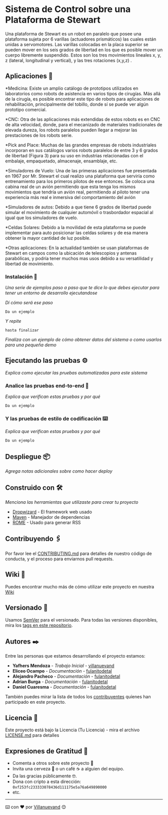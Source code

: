 # Sistema de Control sobre una Plataforma de Stewart 

Una plataforma de Stewart es un robot en paralelo que posee una plataforma sujeta por 6 varillas (actuadores prismáticos) las cuales están unidas a servomotores. Las varillas colocadas en la placa superior se pueden mover en los seis grados de libertad en los que es posible mover un cuerpo libremente suspendido. Estos son los tres movimientos lineales x, y, z (lateral, longitudinal y vertical), y las tres rotaciones (x,y,z) .

## Aplicaciones 🚀

*Medicina: Existe un amplio catálogo de prototipos utilizados en laboratorios como robots de asistencia en varios tipos de cirugías. Más allá de la cirugía, es posible encontrar este tipo de robots para aplicaciones de rehabilitación, principalmente del tobillo, donde sí se puede ver algún prototipo comercial.

*CNC: Otra de las aplicaciones más extendidas de estos robots es en CNC de alta velocidad, donde, para el mecanizado de materiales tradicionales de elevada dureza, los robots paralelos pueden llegar a mejorar las prestaciones de los robots serie.

*Pick and Place: Muchas de las grandes empresas de robots industriales incorporan en sus catálogos varios robots paralelos de entre 3 y 6 grados de libertad (Figura 3) para su uso en industrias relacionadas con el embalaje, empaquetado, almacenaje, ensamblaje, etc.

*Simuladores de Vuelo: Una de las primeras aplicaciones fue presentada en 1967 por Mr. Stewart el cual realizo una plataforma que serviría como entrenamiento para los primeros pilotos de ese entonces. Se coloca una cabina real de un avión permitiendo que esta tenga los mismos movimientos que tendría un avión real, permitiendo al piloto tener una experiencia más real e inmersiva del comportamiento del avión

*Simuladores de autos: Debido a que tiene 6 grados de libertad puede simular el movimiento de cualquier automóvil o trasbordador espacial al igual que los simuladores de vuelo.

*Celdas Solares: Debido a la movilidad de esta plataforma se puede implementar para auto posicionar las celdas solares y de esa manera obtener la mayor cantidad de luz posible.

*Otras aplicaciones: En la actualidad también se usan plataformas de Stewart en campos como la ubicación de telescopios y antenas parabólicas, y podría tener muchos mas usos debido a su versatilidad y libertad de movimiento.

### Instalación 🔧

_Una serie de ejemplos paso a paso que te dice lo que debes ejecutar para tener un entorno de desarrollo ejecutandose_

_Dí cómo será ese paso_

```
Da un ejemplo
```

_Y repite_

```
hasta finalizar
```

_Finaliza con un ejemplo de cómo obtener datos del sistema o como usarlos para una pequeña demo_

## Ejecutando las pruebas ⚙️

_Explica como ejecutar las pruebas automatizadas para este sistema_

### Analice las pruebas end-to-end 🔩

_Explica que verifican estas pruebas y por qué_

```
Da un ejemplo
```

### Y las pruebas de estilo de codificación ⌨️

_Explica que verifican estas pruebas y por qué_

```
Da un ejemplo
```

## Despliegue 📦

_Agrega notas adicionales sobre como hacer deploy_

## Construido con 🛠️

_Menciona las herramientas que utilizaste para crear tu proyecto_

* [Dropwizard](http://www.dropwizard.io/1.0.2/docs/) - El framework web usado
* [Maven](https://maven.apache.org/) - Manejador de dependencias
* [ROME](https://rometools.github.io/rome/) - Usado para generar RSS

## Contribuyendo 🖇️

Por favor lee el [CONTRIBUTING.md](https://gist.github.com/villanuevand/xxxxxx) para detalles de nuestro código de conducta, y el proceso para enviarnos pull requests.

## Wiki 📖

Puedes encontrar mucho más de cómo utilizar este proyecto en nuestra [Wiki](https://github.com/tu/proyecto/wiki)

## Versionado 📌

Usamos [SemVer](http://semver.org/) para el versionado. Para todas las versiones disponibles, mira los [tags en este repositorio](https://github.com/tu/proyecto/tags).

## Autores ✒️

Entre las personas que estamos desarrollando el proyecto estamos:

* **Yafhers Mendoza** - *Trabajo Inicial* - [villanuevand](https://github.com/villanuevand)
* **Eliceo Ocampo** - *Documentación* - [fulanitodetal](#fulanito-de-tal)
* **Alejandro Pacheco** - *Documentación* - [fulanitodetal](#fulanito-de-tal)
* **Adrian Burga** - *Documentación* - [fulanitodetal](#fulanito-de-tal)
* **Daniel Cuaresma** - *Documentación* - [fulanitodetal](#fulanito-de-tal)

También puedes mirar la lista de todos los [contribuyentes](https://github.com/your/project/contributors) quíenes han participado en este proyecto. 

## Licencia 📄

Este proyecto está bajo la Licencia (Tu Licencia) - mira el archivo [LICENSE.md](LICENSE.md) para detalles

## Expresiones de Gratitud 🎁

* Comenta a otros sobre este proyecto 📢
* Invita una cerveza 🍺 o un café ☕ a alguien del equipo. 
* Da las gracias públicamente 🤓.
* Dona con cripto a esta dirección: `0xf253fc233333078436d111175e5a76a649890000`
* etc.



---
⌨️ con ❤️ por [Villanuevand](https://github.com/Villanuevand) 😊

